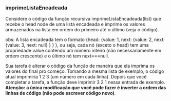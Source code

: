 ### imprimeListaEncadeada ###

Considere o código da função recursiva imprimeListaEncadeada(list) que recebe o head node de uma lista encadeada e imprime os valores armazenados na lista em ordem do primeiro até o último (veja o código).

obs: A lista encadeada tem o formato {head: {value: 1, next: {value: 2, next: {value: 3, next: null} } } }, ou seja, cada nó (exceto o head) tem uma propriedade value contendo um número inteiro (não necessariamente em ordem crescente) e o último nó tem next===null.

Sua tarefa é alterar o código da função de maneira que ela imprima os valores do final pro começo. Tomando a mesma lista de exemplo, o código atual imprimiria 1 2 3 (um número em cada linha). Depois que você completar a tarefa, a função deve imprimir 3 2 1 nessa entrada de exemplo. **Atenção: a única modificação que você pode fazer é inverter a ordem das linhas de código (não pode escrever código novo)**.